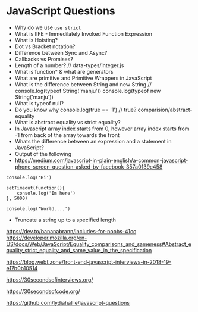 # JavaScript Questions
- Why do we use `use strict`
- What is IIFE - Immedilately Invoked Function Expression
- What is Hoisting?
- Dot vs Bracket notation?
- Difference between Sync and Async?
- Callbacks vs Promises?
- Length of a number? // data-types/integer.js
- What is function* & what are generators
- What are primitive and Primitive Wrappers in JavaScript
- What is the difference between String and new String //  console.log(typeof String('manju')) console.log(typeof new String('manju'))
- What is typeof null?
- Do you know why  console.log(true == '1') // true? comparision/abstract-equality
- What is abstract equality vs strict equality? 
- In Javascript array index starts from 0, however array index starts from -1 from back of the array towards the front 
- Whats the difference between an expression and a statement in JavaScript?
- Output of the following
- https://medium.com/javascript-in-plain-english/a-common-javascript-phone-screen-question-asked-by-facebook-357a0139c458

```
console.log('Hi')

setTimeout(function(){
	console.log('Im here')
}, 5000)

console.log('World....')
```
- Truncate a string up to a specified length


https://dev.to/bananabrann/includes-for-noobs-41cc
https://developer.mozilla.org/en-US/docs/Web/JavaScript/Equality_comparisons_and_sameness#Abstract_equality_strict_equality_and_same_value_in_the_specification

https://blog.webf.zone/front-end-javascript-interviews-in-2018-19-e17b0b10514

https://30secondsofinterviews.org/

https://30secondsofcode.org/

https://github.com/lydiahallie/javascript-questions
